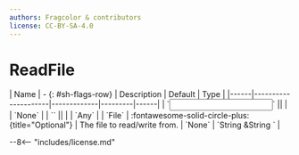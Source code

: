 ```yaml
---
authors: Fragcolor & contributors
license: CC-BY-SA-4.0
---
```



# ReadFile

<div class="sh-parameters" markdown="1">
| Name | - {: #sh-flags-row} | Description | Default | Type |
|------|---------------------|-------------|---------|------|
| `<input>` || | | `None` |
| `<output>` || | | `Any` |
| `File` | :fontawesome-solid-circle-plus:{title="Optional"}  | The file to read/write from. | `None` | `String &String ` |

</div>



--8<-- "includes/license.md"
